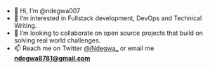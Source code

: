 - 👋 Hi, I’m @ndegwa007
- 👀 I’m interested in Fullstack development, DevOps and Technical Writing.
- 💞️ I’m looking to collaborate on open source projects that build on solving real world challenges.
- 📫 Reach me on Twitter [@iNdegwa_](https://twitter.com/iNdegwa_) or email me **ndegwa8781@gmail.com**

<!---
ndegwa007/ndegwa007 is a ✨ special ✨ repository because its `README.md` (this file) appears on your GitHub profile.
You can click the Preview link to take a look at your changes.
--->
